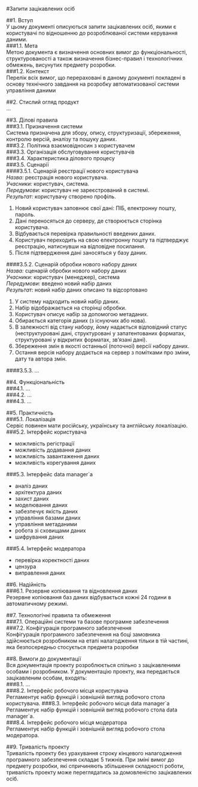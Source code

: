 #Запити зацікавлених осіб

##1. Вступ   
У цьому документі описуються запити зацікавлених осіб, якими є користувачі по відношенню до розроблюваної системи керування даними.  
###1.1. Мета  
Метою документа є визначення основних вимог до функціональності, структурованості а також визначення бізнес-правил і технологічних обмежень, висунутих предмету розробки.  
###1.2. Контекст  
Перелік всіх вимог, що перераховані в даному документі покладені в основу технічного завдання на розробку автоматизованої системи управління даними  

##2. Стислий огляд продукт  
... 

##3.     Ділові правила  
###3.1.          Призначення системи  
Система призначена для збору, опису, структуризації, збереження, контролю версій, аналізу та пошуку даних.  
###3.2.          Політика взаємовідносин з користувачем  
###3.3.          Організація обслуговування користувачів  
###3.4.          Характеристика ділового процесу  
###3.5.          Сценарії  
####3.5.1.   Сценарій реєстрації нового користувача  
  *Назва:* реєстрація нового користувача.  
  *Учасники:* користувач, система. 	 
	*Передумови*: користувач не зареєстрований в системі.  
	*Результат:* користувачу створено профіль.  
1. Новий користувач заповнює свої дані: ПІБ, електронну пошту, пароль.  
2. Дані переносяться до серверу, де створюється сторінка користувача.  
3. Відбувається перевірка правильності введених даних.  
4. Користувач переходить на свою електронну пошту та підтверджує реєстрацію, натиснувши на відповідне посилання.  
5. Після підтвердження дані заносяться у базу даних.  
   
####3.5.2.   Сценарій обробки нового набору даних  
*Назва:* сценарій обробки нового набору даних  
*Учасники:* користувач (менеджер), система  
*Передумови:* введено новий набір даних  
*Результат:* новий набір даних описано та відсортовано  
1. У систему надходить новий набір даних.  
2. Набір відображається на сторінці обробки.  
3. Користувач описує набір за допомогою метаданих.  
4. Обирається категорія даних (з існуючих або нова).  
5. В залежності від стану набору, йому надається відповідний статус (неструктуровані дані, структуровані у запатентованих форматах, структуровані у відкритих форматах, зв’язані дані).  
6. Збереження змін в якості останньої (поточної) версії набору даних.  
7. Остання версія набору додається на сервер з помітками про зміни, дату та автора змін.  

####3.5.3.   …  

##4.     Функціональність  
###4.1.          …  
###4.2.          …  
###4.3.          …  

##5.     Практичність  
###5.1. Локалізація  
Сервіс повинен мати російську, українську  та англійську локалізацію.  
###5.2. Інтерфейс користувача   
* можливість регістрації  
* можливість додавання даних  
* можливість завантаження даних  
* можливість корегування даних 

###5.3. Інтерфейс data manager\`a  
* аналіз даних  
* архітектура даних  
* захист даних  
* моделювання даних  
* забезпечує якість даних  
* управління базами даних  
* управління метаданими  
* робота зі сховищами даних  
* шифрування даних  

###5.4. Інтерфейс модератора  
- перевірка коректності даних 
- цензура 
- виправлення даних  

##6. Надійність  
###6.1. Резервне копіювання та відновлення даних  
Резервне копіювання баз даних відбувається кожні 24 години в автоматичному режимі.  

##7. Технологічні правила та обмеження  
###7.1. Операційні системи та базове програмне забезпечення  
###7.2. Конфігурація програмного забезпечення  
Конфігурація програмного забезпечення на боці замовника здійснюється розробником на етапі налагодження тільки в тій частині, яка безпосередньо стосується предмета розробки  

##8. Вимоги до документації  
Вся документація проекту розроблюється спільно з зацікавленими особами і розробником. У документацію проекту, яка передається зацікавленим особам, входять:  
###8.1. …  
###8.2. Інтерфейс робочого місця користувача  
Регламентує набір функцій і зовнішній вигляд робочого стола  користувача.
###8.3. Інтерфейс робочого місця data manager\`a  
Регламентує набір функцій і зовнішній вигляд робочого стола  data manager\`a.  
###8.4. Інтерфейс робочого місця модератора  
Регламентує набір функцій і зовнішній вигляд робочого стола  модератора.  

##9. Тривалість проекту  
Тривалість проекту без урахування строку кінцевого налагодження програмного забезпечення складає 5 тижнів. При зміні вимог до предмету розробки, які спричиняють збільшення складності роботи, тривалість проекту може переглядатись за домовленістю зацікавлених осіб.  
